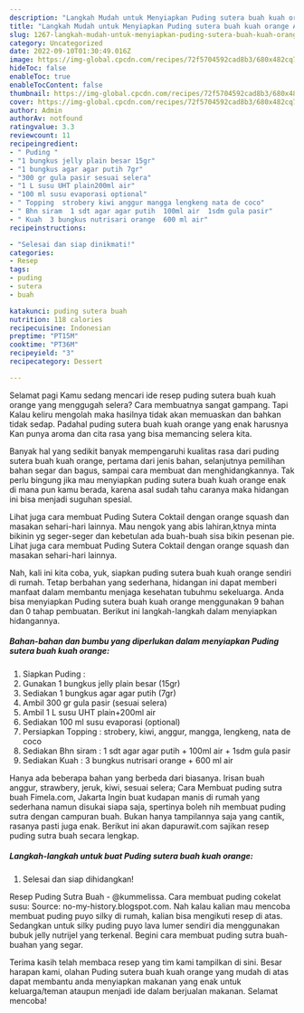 ```yaml
---
description: "Langkah Mudah untuk Menyiapkan Puding sutera buah kuah orange Anti Gagal"
title: "Langkah Mudah untuk Menyiapkan Puding sutera buah kuah orange Anti Gagal"
slug: 1267-langkah-mudah-untuk-menyiapkan-puding-sutera-buah-kuah-orange-anti-gagal
category: Uncategorized
date: 2022-09-10T01:30:49.016Z
image: https://img-global.cpcdn.com/recipes/72f5704592cad8b3/680x482cq70/puding-sutera-buah-kuah-orange-foto-resep-utama.jpg
hideToc: false
enableToc: true
enableTocContent: false
thumbnail: https://img-global.cpcdn.com/recipes/72f5704592cad8b3/680x482cq70/puding-sutera-buah-kuah-orange-foto-resep-utama.jpg
cover: https://img-global.cpcdn.com/recipes/72f5704592cad8b3/680x482cq70/puding-sutera-buah-kuah-orange-foto-resep-utama.jpg
author: Admin
authorAv: notfound
ratingvalue: 3.3
reviewcount: 11
recipeingredient:
- " Puding "
- "1 bungkus jelly plain besar 15gr"
- "1 bungkus agar agar putih 7gr"
- "300 gr gula pasir sesuai selera"
- "1 L susu UHT plain200ml air"
- "100 ml susu evaporasi optional"
- " Topping  strobery kiwi anggur mangga lengkeng nata de coco"
- " Bhn siram  1 sdt agar agar putih  100ml air  1sdm gula pasir"
- " Kuah  3 bungkus nutrisari orange  600 ml air"
recipeinstructions:

- "Selesai dan siap dinikmati!"
categories:
- Resep
tags:
- puding
- sutera
- buah

katakunci: puding sutera buah 
nutrition: 118 calories
recipecuisine: Indonesian
preptime: "PT15M"
cooktime: "PT36M"
recipeyield: "3"
recipecategory: Dessert

---
```



Selamat pagi Kamu sedang mencari ide resep puding sutera buah kuah orange yang menggugah selera? Cara membuatnya sangat gampang. Tapi Kalau keliru mengolah maka hasilnya tidak akan memuaskan dan bahkan tidak sedap. Padahal puding sutera buah kuah orange yang enak harusnya Kan punya aroma dan cita rasa yang bisa memancing selera kita.


Banyak hal yang sedikit banyak mempengaruhi kualitas rasa dari puding sutera buah kuah orange, pertama dari jenis bahan, selanjutnya pemilihan bahan segar dan bagus, sampai cara membuat dan menghidangkannya. Tak perlu bingung jika mau menyiapkan puding sutera buah kuah orange enak di mana pun kamu berada, karena asal sudah tahu caranya maka hidangan ini bisa menjadi suguhan spesial.

Lihat juga cara membuat Puding Sutera Coktail dengan orange squash dan masakan sehari-hari lainnya. Mau nengok yang abis lahiran,ktnya minta bikinin yg seger-seger dan kebetulan ada buah-buah sisa bikin pesenan pie. Lihat juga cara membuat Puding Sutera Coktail dengan orange squash dan masakan sehari-hari lainnya.


Nah, kali ini kita coba, yuk, siapkan puding sutera buah kuah orange sendiri di rumah. Tetap berbahan yang sederhana, hidangan ini dapat memberi manfaat dalam membantu menjaga kesehatan tubuhmu sekeluarga. Anda bisa menyiapkan Puding sutera buah kuah orange menggunakan 9 bahan dan 0 tahap pembuatan. Berikut ini langkah-langkah dalam menyiapkan hidangannya.

<!--inarticleads1-->

##### Bahan-bahan dan bumbu yang diperlukan dalam menyiapkan Puding sutera buah kuah orange:

1. Siapkan  Puding :
1. Gunakan 1 bungkus jelly plain besar (15gr)
1. Sediakan 1 bungkus agar agar putih (7gr)
1. Ambil 300 gr gula pasir (sesuai selera)
1. Ambil 1 L susu UHT plain+200ml air
1. Sediakan 100 ml susu evaporasi (optional)
1. Persiapkan  Topping : strobery, kiwi, anggur, mangga, lengkeng, nata de coco
1. Sediakan  Bhn siram : 1 sdt agar agar putih + 100ml air + 1sdm gula pasir
1. Sediakan  Kuah : 3 bungkus nutrisari orange + 600 ml air


Hanya ada beberapa bahan yang berbeda dari biasanya. Irisan buah anggur, strawbery, jeruk, kiwi, sesuai selera; Cara Membuat puding sutra buah Fimela.com, Jakarta Ingin buat kudapan manis di rumah yang sederhana namun disukai siapa saja, spertinya boleh nih membuat puding sutra dengan campuran buah. Bukan hanya tampilannya saja yang cantik, rasanya pasti juga enak. Berikut ini akan dapurawit.com sajikan resep puding sutra buah secara lengkap. 

<!--inarticleads2-->

##### Langkah-langkah untuk buat Puding sutera buah kuah orange:


1. Selesai dan siap dihidangkan!

Resep Puding Sutra Buah - @kummelissa. Cara membuat puding cokelat susu: Source: no-my-history.blogspot.com. Nah kalau kalian mau mencoba membuat puding puyo silky di rumah, kalian bisa mengikuti resep di atas. Sedangkan untuk silky puding puyo lava lumer sendiri dia menggunakan bubuk jelly nutrijel yang terkenal. Begini cara membuat puding sutra buah-buahan yang segar. 

Terima kasih telah membaca resep yang tim kami tampilkan di sini. Besar harapan kami, olahan Puding sutera buah kuah orange yang mudah di atas dapat membantu anda menyiapkan makanan yang enak untuk keluarga/teman ataupun menjadi ide dalam berjualan makanan. Selamat mencoba!
